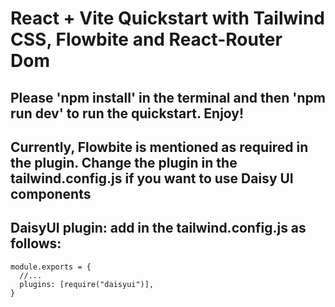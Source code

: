 # React + Vite Quickstart with Tailwind CSS, Flowbite and React-Router Dom

## Please 'npm install' in the terminal and then 'npm run dev' to run the quickstart. Enjoy!
## Currently, Flowbite is mentioned as required in the plugin. Change the plugin in the tailwind.config.js if you want to use Daisy UI components
## DaisyUI plugin: add in the tailwind.config.js as follows:

```
module.exports = {
  //...
  plugins: [require("daisyui")],
}
```
